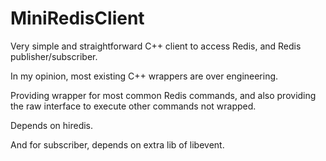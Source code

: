 # MiniRedisClient

Very simple and straightforward C++ client to access Redis, and Redis publisher/subscriber. 


In my opinion, most existing C++ wrappers are over engineering. 


Providing wrapper for most common Redis commands, and also providing the raw interface to execute other commands not wrapped. 


Depends on hiredis. 

And for subscriber, depends on extra lib of libevent. 

